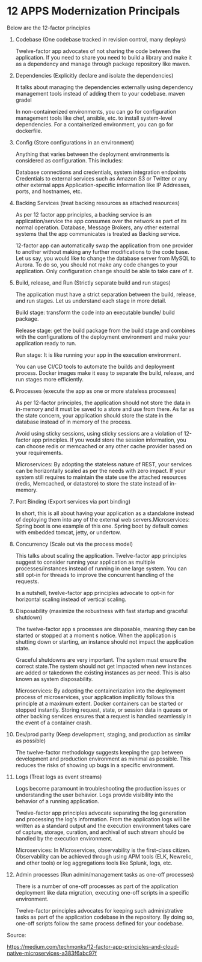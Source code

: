 
# 12 APPS Modernization Principals

Below are the 12-factor principles

1) Codebase (One codebase tracked in revision control, many deploys)
	
	Twelve-factor app advocates of not sharing the code between the application. If you need to share you need to build a library and make it as a dependency and manage through package repository like maven.
	
	
2) Dependencies (Explicitly declare and isolate the dependencies)

	It talks about managing the dependencies externally using dependency management tools instead of adding them to your codebase.
	maven gradel 
	
	In non-containerized environments, you can go for configuration management tools like chef, ansible, etc. to install system-level dependencies.
	For a containerized environment, you can go for dockerfile.
	
	
3) Config (Store configurations in an environment)
	
	Anything that varies between the deployment environments is considered as configuration. This includes:
	
	Database connections and credentials, system integration endpoints
	Credentials to external services such as Amazon S3 or Twitter or any other external apps
	Application-specific information like IP Addresses, ports, and hostnames, etc.

4) Backing Services (treat backing resources as attached resources)

	As per 12 factor app principles, a backing service is an application/service the app consumes over the network as part of its normal operation. Database, Message Brokers, any other external systems that the app communicates is treated as Backing service.

	12-factor app can automatically swap the application from one provider to another without making any further modifications to the code base. Let us say, you would like to change the database server from MySQL to Aurora. To do so, you should not make any code changes to your application. Only configuration change should be able to take care of it.

5) Build, release, and Run (Strictly separate build and run stages)
	
	The application must have a strict separation between the build, release, and run stages. Let us understand each stage in more detail.

	Build stage: transform the code into an executable bundle/ build package.

	Release stage: get the build package from the build stage and combines with the configurations of the deployment environment and make your application ready to run.

	Run stage: It is like running your app in the execution environment.

	You can use CI/CD tools to automate the builds and deployment process. Docker images make it easy to separate the build, release, and run stages more efficiently.
	
6) Processes (execute the app as one or more stateless processes)
	
	As per 12-factor principles, the application should not store the data in in-memory and it must be saved to a store and use from there. As far as the state concern, your application should store the state in the database instead of in memory of the process.
	
	Avoid using sticky sessions, using sticky sessions are a violation of 12-factor app principles. If you would store the session information, you can choose redis or memcached or any other cache provider based on your requirements.
	
	Microservices: By adopting the stateless nature of REST, your services can be horizontally scaled as per the needs with zero impact. If your system still requires to maintain the state use the attached resources (redis, Memcached, or datastore) to store the state instead of in-memory.
	

7) Port Binding (Export services via port binding)
	
	In short, this is all about having your application as a standalone instead of deploying them into any of the external web servers.Microservices: Spring boot is one example of this one. Spring boot by default comes with embedded tomcat, jetty, or undertow.
	
	
8) Concurrency (Scale out via the process model)
	
	This talks about scaling the application. Twelve-factor app principles suggest to consider running your application as multiple processes/instances instead of running in one large system. You can still opt-in for threads to improve the concurrent handling of the requests.
	
	In a nutshell, twelve-factor app principles advocate to opt-in for horizontal scaling instead of vertical scaling.
	
	
9) Disposability (maximize the robustness with fast startup and graceful shutdown)

	The twelve-factor app s processes are disposable, meaning they can be started or stopped at a moment s notice. When the application is shutting down or starting, an instance should not impact the application state.

	Graceful shutdowns are very important. The system must ensure the correct state.The system should not get impacted when new instances are added or takedown the existing instances as per need. This is also known as system disposability.
	
	Microservices: By adopting the containerization into the deployment process of microservices, your application implicitly follows this principle at a maximum extent. Docker containers can be started or stopped instantly. Storing request, state, or session data in queues or other backing services ensures that a request is handled seamlessly in the event of a container crash.
	
10) Dev/prod parity (Keep development, staging, and production as similar as possible)

	The twelve-factor methodology suggests keeping the gap between development and production environment as minimal as possible. This reduces the risks of showing up bugs in a specific environment.

11) Logs (Treat logs as event streams)
	
	Logs become paramount in troubleshooting the production issues or understanding the user behavior. Logs provide visibility into the behavior of a running application.

	Twelve-factor app principles advocate separating the log generation and processing the log's information. From the application logs will be written as a standard output and the execution environment takes care of capture, storage, curation, and archival of such stream should be handled by the execution environment.
	
	Microservices: In Microservices, observability is the first-class citizen. Observability can be achieved through using APM tools (ELK, Newrelic, and other tools) or log aggregations tools like Splunk, logs, etc.
	
12) Admin processes (Run admin/management tasks as one-off processes)

	There is a number of one-off processes as part of the application deployment like data migration, executing one-off scripts in a specific environment.

	Twelve-factor principles advocates for keeping such administrative tasks as part of the application codebase in the repository. By doing so, one-off scripts follow the same process defined for your codebase.

Source: 

https://medium.com/techmonks/12-factor-app-principles-and-cloud-native-microservices-a383f6abc97f

